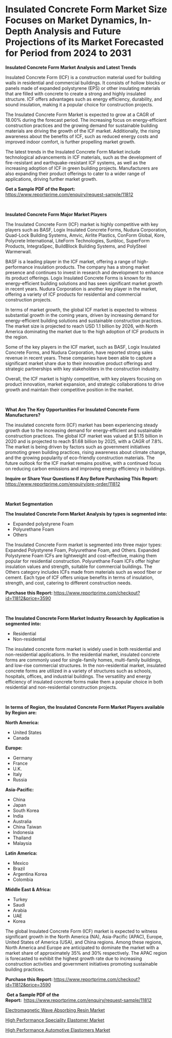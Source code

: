 <p><h1>Insulated Concrete Form Market Size Focuses on Market Dynamics, In-Depth Analysis and Future Projections of its Market Forecasted for Period from 2024 to 2031</h1></p><p><strong>Insulated Concrete Form Market Analysis and Latest Trends</strong></p>
<p><p>Insulated Concrete Form (ICF) is a construction material used for building walls in residential and commercial buildings. It consists of hollow blocks or panels made of expanded polystyrene (EPS) or other insulating materials that are filled with concrete to create a strong and highly insulated structure. ICF offers advantages such as energy efficiency, durability, and sound insulation, making it a popular choice for construction projects.</p><p>The Insulated Concrete Form Market is expected to grow at a CAGR of 18.00% during the forecast period. The increasing focus on energy-efficient construction practices and the growing demand for sustainable building materials are driving the growth of the ICF market. Additionally, the rising awareness about the benefits of ICF, such as reduced energy costs and improved indoor comfort, is further propelling market growth.</p><p>The latest trends in the Insulated Concrete Form Market include technological advancements in ICF materials, such as the development of fire-resistant and earthquake-resistant ICF systems, as well as the increasing adoption of ICF in green building projects. Manufacturers are also expanding their product offerings to cater to a wider range of applications, driving further market growth.</p></p>
<p><strong>Get a Sample PDF of the Report:&nbsp;</strong> <a href="https://www.reportprime.com/enquiry/request-sample/11812">https://www.reportprime.com/enquiry/request-sample/11812</a></p>
<p>&nbsp;</p>
<p><strong>Insulated Concrete Form Major Market Players</strong></p>
<p><p>The Insulated Concrete Form (ICF) market is highly competitive with key players such as BASF, Logix Insulated Concrete Forms, Nudura Corporation, Quad-Lock Building Systems, Amvic, Airlite Plastics, ConForm Global, Kore, Polycrete International, LiteForm Technologies, Sunbloc, SuperForm Products, IntegraSpec, BuildBlock Building Systems, and PolySteel Warmerwall.</p><p>BASF is a leading player in the ICF market, offering a range of high-performance insulation products. The company has a strong market presence and continues to invest in research and development to enhance its product offerings. Logix Insulated Concrete Forms is known for its energy-efficient building solutions and has seen significant market growth in recent years. Nudura Corporation is another key player in the market, offering a variety of ICF products for residential and commercial construction projects.</p><p>In terms of market growth, the global ICF market is expected to witness substantial growth in the coming years, driven by increasing demand for energy-efficient building solutions and sustainable construction practices. The market size is projected to reach USD 1.1 billion by 2026, with North America dominating the market due to the high adoption of ICF products in the region.</p><p>Some of the key players in the ICF market, such as BASF, Logix Insulated Concrete Forms, and Nudura Corporation, have reported strong sales revenue in recent years. These companies have been able to capture a significant market share due to their innovative product offerings and strategic partnerships with key stakeholders in the construction industry.</p><p>Overall, the ICF market is highly competitive, with key players focusing on product innovation, market expansion, and strategic collaborations to drive growth and maintain their competitive position in the market.</p></p>
<p>&nbsp;</p>
<p><strong>What Are The Key Opportunities For Insulated Concrete Form Manufacturers?</strong></p>
<p><p>The insulated concrete form (ICF) market has been experiencing steady growth due to the increasing demand for energy-efficient and sustainable construction practices. The global ICF market was valued at $1.15 billion in 2020 and is projected to reach $1.68 billion by 2025, with a CAGR of 7.8%. The market is being driven by factors such as government initiatives promoting green building practices, rising awareness about climate change, and the growing popularity of eco-friendly construction materials. The future outlook for the ICF market remains positive, with a continued focus on reducing carbon emissions and improving energy efficiency in buildings.</p></p>
<p><strong>Inquire or Share Your Questions If Any Before Purchasing This Report:</strong> <a href="https://www.reportprime.com/enquiry/pre-order/11812">https://www.reportprime.com/enquiry/pre-order/11812</a></p>
<p>&nbsp;</p>
<p><strong>Market Segmentation</strong></p>
<p><strong>The Insulated Concrete Form Market Analysis by types is segmented into:</strong></p>
<p><ul><li>Expanded polystyrene Foam</li><li>Polyurethane Foam</li><li>Others</li></ul></p>
<p><p>The Insulated Concrete Form market is segmented into three major types: Expanded Polystyrene Foam, Polyurethane Foam, and Others. Expanded Polystyrene Foam ICFs are lightweight and cost-effective, making them popular for residential construction. Polyurethane Foam ICFs offer higher insulation values and strength, suitable for commercial buildings. The Others category includes ICFs made from materials such as wood fiber or cement. Each type of ICF offers unique benefits in terms of insulation, strength, and cost, catering to different construction needs.</p></p>
<p><strong>Purchase this Report:&nbsp;</strong><a href="https://www.reportprime.com/checkout?id=11812&price=3590">https://www.reportprime.com/checkout?id=11812&price=3590</a></p>
<p>&nbsp;</p>
<p><strong>The Insulated Concrete Form Market Industry Research by Application is segmented into:</strong></p>
<p><ul><li>Residential</li><li>Non-residential</li></ul></p>
<p><p>The insulated concrete form market is widely used in both residential and non-residential applications. In the residential market, insulated concrete forms are commonly used for single-family homes, multi-family buildings, and low-rise commercial structures. In the non-residential market, insulated concrete forms are utilized in a variety of structures such as schools, hospitals, offices, and industrial buildings. The versatility and energy efficiency of insulated concrete forms make them a popular choice in both residential and non-residential construction projects.</p></p>
<p>&nbsp;</p>
<p><strong>In terms of Region, the Insulated Concrete Form Market Players available by Region are:</strong></p>
<p>
    <p> <strong> North America: </strong>
        <ul>
            <li>United States</li>
            <li>Canada</li>
        </ul>
        </p> 
    <p> <strong> Europe: </strong>
        <ul>
            <li>Germany</li>
            <li>France</li>
            <li>U.K.</li>
            <li>Italy</li>
            <li>Russia</li>
        </ul>
        </p> 
    <p> <strong> Asia-Pacific: </strong>
        <ul>
            <li>China</li>
            <li>Japan</li>
            <li>South Korea</li>
            <li>India</li>
            <li>Australia</li>
            <li>China Taiwan</li>
            <li>Indonesia</li>
            <li>Thailand</li>
            <li>Malaysia</li>
        </ul>
        </p> 
    <p> <strong> Latin America: </strong>
        <ul>
            <li>Mexico</li>
            <li>Brazil</li>
            <li>Argentina Korea</li>
            <li>Colombia</li>
        </ul>
        </p> 
    <p> <strong> Middle East & Africa: </strong>
        <ul>
            <li>Turkey</li>
            <li>Saudi</li>
            <li>Arabia</li>
            <li>UAE</li>
            <li>Korea</li>
        </ul>
    </p>
    </p>
<p><p>The global Insulated Concrete Form (ICF) market is expected to witness significant growth in the North America (NA), Asia-Pacific (APAC), Europe, United States of America (USA), and China regions. Among these regions, North America and Europe are anticipated to dominate the market with a market share of approximately 35% and 30% respectively. The APAC region is forecasted to exhibit the highest growth rate due to increasing construction activities and government initiatives promoting sustainable building practices.</p></p>
<p><strong>Purchase this Report: </strong><a href="https://www.reportprime.com/checkout?id=11812&price=3590">https://www.reportprime.com/checkout?id=11812&price=3590</a></p>
<p>&nbsp;<strong>Get a Sample PDF of the Report:&nbsp;&nbsp;</strong><a href="https://www.reportprime.com/enquiry/request-sample/11812">https://www.reportprime.com/enquiry/request-sample/11812</a></p>
<p><strong></strong></p>
<p><p><a href="https://view.publitas.com/reportprime-1/global-electromagnetic-wave-absorbing-resin-market-by-types-applications-and-major-players-with-regional-growth-rate-analysis-and-development-situation-from-2023-to-2030/">Electromagnetic Wave Absorbing Resin Market</a></p><p><a href="https://view.publitas.com/reportprime-1/decoding-the-high-performance-speciality-elastomer-market-a-deep-dive-into-the-latest-market-trends-market-segmentation-and-competitive-analysis/">High Performance Speciality Elastomer Market</a></p><p><a href="https://view.publitas.com/reportprime-1/high-performance-automotive-elastomers-market-size-global-industry-overview-market-segmentation-and-forecast-2023-to-2030/">High Performance Automotive Elastomers Market</a></p></p>